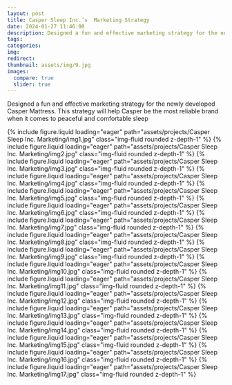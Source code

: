 ```yaml
---
layout: post
title: Casper Sleep Inc.’s  Marketing Strategy
date: 2024-01-27 11:46:00
description: Designed a fun and effective marketing strategy for the newly developed Casper Mattress. This strategy will help Casper be the most reliable brand when it comes to peaceful and comfortable sleep
tags:
categories:
img:
redirect:
thumbnail: assets/img/9.jpg
images:
  compare: true
  slider: true
---
```


Designed a fun and effective marketing strategy for the newly developed Casper Mattress. This strategy will help Casper be the most reliable brand when it comes to peaceful and comfortable sleep

<swiper-container keyboard="true" navigation="true" pagination="true" pagination-clickable="true" pagination-dynamic-bullets="true" rewind="true">
  <swiper-slide>{% include figure.liquid loading="eager" path="assets/projects/Casper Sleep Inc. Marketing/img1.jpg" class="img-fluid rounded z-depth-1" %}</swiper-slide>
  <swiper-slide>{% include figure.liquid loading="eager" path="assets/projects/Casper Sleep Inc. Marketing/img2.jpg" class="img-fluid rounded z-depth-1" %}</swiper-slide>
  <swiper-slide>{% include figure.liquid loading="eager" path="assets/projects/Casper Sleep Inc. Marketing/img3.jpg" class="img-fluid rounded z-depth-1" %}</swiper-slide>
  <swiper-slide>{% include figure.liquid loading="eager" path="assets/projects/Casper Sleep Inc. Marketing/img4.jpg" class="img-fluid rounded z-depth-1" %}</swiper-slide>
  <swiper-slide>{% include figure.liquid loading="eager" path="assets/projects/Casper Sleep Inc. Marketing/img5.jpg" class="img-fluid rounded z-depth-1" %}</swiper-slide>
  <swiper-slide>{% include figure.liquid loading="eager" path="assets/projects/Casper Sleep Inc. Marketing/img6.jpg" class="img-fluid rounded z-depth-1" %}</swiper-slide>
  <swiper-slide>{% include figure.liquid loading="eager" path="assets/projects/Casper Sleep Inc. Marketing/img7.jpg" class="img-fluid rounded z-depth-1" %}</swiper-slide>
  <swiper-slide>{% include figure.liquid loading="eager" path="assets/projects/Casper Sleep Inc. Marketing/img8.jpg" class="img-fluid rounded z-depth-1" %}</swiper-slide>
  <swiper-slide>{% include figure.liquid loading="eager" path="assets/projects/Casper Sleep Inc. Marketing/img9.jpg" class="img-fluid rounded z-depth-1" %}</swiper-slide>
  <swiper-slide>{% include figure.liquid loading="eager" path="assets/projects/Casper Sleep Inc. Marketing/img10.jpg" class="img-fluid rounded z-depth-1" %}</swiper-slide>
  <swiper-slide>{% include figure.liquid loading="eager" path="assets/projects/Casper Sleep Inc. Marketing/img11.jpg" class="img-fluid rounded z-depth-1" %}</swiper-slide>
  <swiper-slide>{% include figure.liquid loading="eager" path="assets/projects/Casper Sleep Inc. Marketing/img12.jpg" class="img-fluid rounded z-depth-1" %}</swiper-slide>
  <swiper-slide>{% include figure.liquid loading="eager" path="assets/projects/Casper Sleep Inc. Marketing/img13.jpg" class="img-fluid rounded z-depth-1" %}</swiper-slide>
  <swiper-slide>{% include figure.liquid loading="eager" path="assets/projects/Casper Sleep Inc. Marketing/img14.jpg" class="img-fluid rounded z-depth-1" %}</swiper-slide>
  <swiper-slide>{% include figure.liquid loading="eager" path="assets/projects/Casper Sleep Inc. Marketing/img15.jpg" class="img-fluid rounded z-depth-1" %}</swiper-slide>
  <swiper-slide>{% include figure.liquid loading="eager" path="assets/projects/Casper Sleep Inc. Marketing/img16.jpg" class="img-fluid rounded z-depth-1" %}</swiper-slide>
  <swiper-slide>{% include figure.liquid loading="eager" path="assets/projects/Casper Sleep Inc. Marketing/img17.jpg" class="img-fluid rounded z-depth-1" %}</swiper-slide>
</swiper-container>
